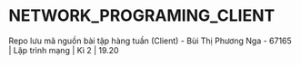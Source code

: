 # NETWORK_PROGRAMING_CLIENT
Repo lưu mã nguồn bài tập hàng tuần (Client) - Bùi Thị Phương Nga - 67165 | Lập trình mạng | Kì 2 | 19.20 
